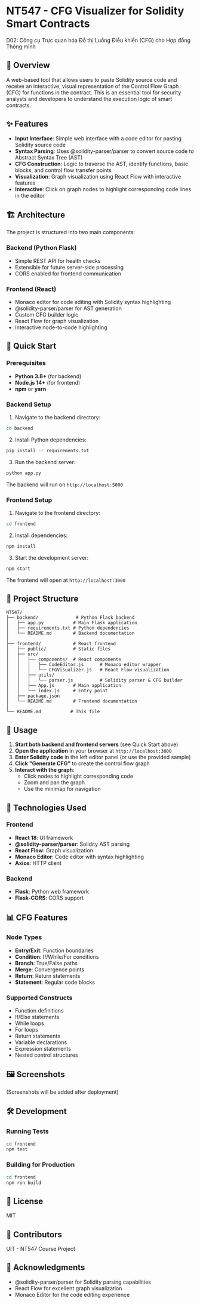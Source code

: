 # NT547 - CFG Visualizer for Solidity Smart Contracts

D02: Công cụ Trực quan hóa Đồ thị Luồng Điều khiển (CFG) cho Hợp đồng Thông minh

## 📖 Overview

A web-based tool that allows users to paste Solidity source code and receive an interactive, visual representation of the Control Flow Graph (CFG) for functions in the contract. This is an essential tool for security analysts and developers to understand the execution logic of smart contracts.

## ✨ Features

- **Input Interface**: Simple web interface with a code editor for pasting Solidity source code
- **Syntax Parsing**: Uses @solidity-parser/parser to convert source code to Abstract Syntax Tree (AST)
- **CFG Construction**: Logic to traverse the AST, identify functions, basic blocks, and control flow transfer points
- **Visualization**: Graph visualization using React Flow with interactive features
- **Interactive**: Click on graph nodes to highlight corresponding code lines in the editor

## 🏗️ Architecture

The project is structured into two main components:

### Backend (Python Flask)
- Simple REST API for health checks
- Extensible for future server-side processing
- CORS enabled for frontend communication

### Frontend (React)
- Monaco editor for code editing with Solidity syntax highlighting
- @solidity-parser/parser for AST generation
- Custom CFG builder logic
- React Flow for graph visualization
- Interactive node-to-code highlighting

## 🚀 Quick Start

### Prerequisites

- **Python 3.8+** (for backend)
- **Node.js 14+** (for frontend)
- **npm** or **yarn**

### Backend Setup

1. Navigate to the backend directory:
```bash
cd backend
```

2. Install Python dependencies:
```bash
pip install -r requirements.txt
```

3. Run the backend server:
```bash
python app.py
```

The backend will run on `http://localhost:5000`

### Frontend Setup

1. Navigate to the frontend directory:
```bash
cd frontend
```

2. Install dependencies:
```bash
npm install
```

3. Start the development server:
```bash
npm start
```

The frontend will open at `http://localhost:3000`

## 📁 Project Structure

```
NT547/
├── backend/              # Python Flask backend
│   ├── app.py           # Main Flask application
│   ├── requirements.txt # Python dependencies
│   └── README.md        # Backend documentation
│
├── frontend/            # React frontend
│   ├── public/          # Static files
│   ├── src/
│   │   ├── components/  # React components
│   │   │   ├── CodeEditor.js      # Monaco editor wrapper
│   │   │   └── CFGVisualizer.js   # React Flow visualization
│   │   ├── utils/
│   │   │   └── parser.js          # Solidity parser & CFG builder
│   │   ├── App.js       # Main application
│   │   └── index.js     # Entry point
│   ├── package.json
│   └── README.md        # Frontend documentation
│
└── README.md           # This file
```

## 🎯 Usage

1. **Start both backend and frontend servers** (see Quick Start above)
2. **Open the application** in your browser at `http://localhost:3000`
3. **Enter Solidity code** in the left editor panel (or use the provided sample)
4. **Click "Generate CFG"** to create the control flow graph
5. **Interact with the graph**: 
   - Click nodes to highlight corresponding code
   - Zoom and pan the graph
   - Use the minimap for navigation

## 🔧 Technologies Used

### Frontend
- **React 18**: UI framework
- **@solidity-parser/parser**: Solidity AST parsing
- **React Flow**: Graph visualization
- **Monaco Editor**: Code editor with syntax highlighting
- **Axios**: HTTP client

### Backend
- **Flask**: Python web framework
- **Flask-CORS**: CORS support

## 📊 CFG Features

### Node Types
- **Entry/Exit**: Function boundaries
- **Condition**: If/While/For conditions
- **Branch**: True/False paths
- **Merge**: Convergence points
- **Return**: Return statements
- **Statement**: Regular code blocks

### Supported Constructs
- Function definitions
- If/Else statements
- While loops
- For loops
- Return statements
- Variable declarations
- Expression statements
- Nested control structures

## 🖼️ Screenshots

(Screenshots will be added after deployment)

## 🛠️ Development

### Running Tests
```bash
cd frontend
npm test
```

### Building for Production
```bash
cd frontend
npm run build
```

## 📝 License

MIT

## 👥 Contributors

UIT - NT547 Course Project

## 🙏 Acknowledgments

- @solidity-parser/parser for Solidity parsing capabilities
- React Flow for excellent graph visualization
- Monaco Editor for the code editing experience